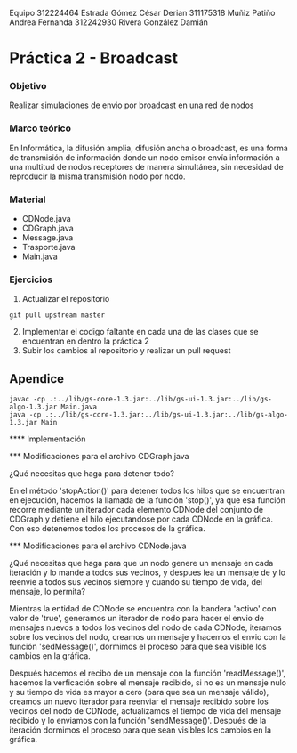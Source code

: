 Equipo
312224464 Estrada Gómez César Derian
311175318 Muñiz Patiño Andrea Fernanda
312242930 Rivera González Damián

# Práctica 2 - Broadcast

### Objetivo
Realizar simulaciones de envio por broadcast en una red de nodos 

### Marco teórico
En Informática, la difusión amplia, difusión ancha o broadcast, es una forma de transmisión de información donde un nodo emisor envía información a una multitud de nodos receptores de manera simultánea, sin necesidad de reproducir la misma transmisión nodo por nodo. 

### Material
- CDNode.java
- CDGraph.java
- Message.java
- Trasporte.java
- Main.java

### Ejercicios
1. Actualizar el repositorio
```
git pull upstream master
```
2. Implementar el codigo faltante en cada una de las clases que se encuentran en dentro la práctica 2
3. Subir los cambios al repositorio y realizar un pull request


## Apendice
``` 
javac -cp .:../lib/gs-core-1.3.jar:../lib/gs-ui-1.3.jar:../lib/gs-algo-1.3.jar Main.java
java -cp .:../lib/gs-core-1.3.jar:../lib/gs-ui-1.3.jar:../lib/gs-algo-1.3.jar Main
```

**** Implementación

*** Modificaciones para el archivo CDGraph.java

¿Qué necesitas que haga para detener todo?

En el método 'stopAction()' para detener todos los hilos que se encuentran en ejecución,
hacemos la llamada de la función 'stop()', ya que esa función recorre mediante un iterador cada elemento CDNode del conjunto de CDGraph y detiene el hilo ejecutandose por cada CDNode en la gráfica.
Con eso detenemos todos los procesos de la gráfica.

*** Modificaciones para el archivo CDNode.java

¿Qué necesitas que haga para que un nodo genere un mensaje en cada iteración y lo mande a todos sus vecinos, y despues lea un mensaje de y lo reenvie a todos sus vecinos siempre y cuando su tiempo de vida, del mensaje, lo permita?

Mientras la entidad de CDNode se encuentra con la bandera 'activo' con valor de 'true', generamos un iterador de nodo para hacer el envio de mensajes nuevos a todos los vecinos del nodo de cada CDNode, iteramos sobre los vecinos del nodo, creamos un mensaje y hacemos el envio con la función 'sedMessage()', dormimos el proceso para que sea visible los cambios en la gráfica.

Después hacemos el recibo de un mensaje con la función 'readMessage()', hacemos la verficación sobre el mensaje recibido, si no es un mensaje nulo y su tiempo de vida es mayor a cero (para que sea un mensaje válido), creamos un nuevo iterador para reenviar el mensaje recibido sobre los vecinos del nodo de CDNode, actualizamos el tiempo de vida del mensaje recibido y lo enviamos con la función 'sendMessage()'. Después de la iteración dormimos el proceso para que sean visibles los cambios en la gráfica. 



 
